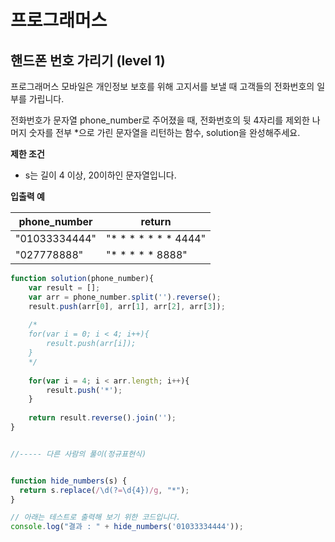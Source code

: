 # 프로그래머스



## 핸드폰 번호 가리기 (level 1)

프로그래머스 모바일은 개인정보 보호를 위해 고지서를 보낼 때 고객들의 전화번호의 일부를 가립니다.

전화번호가 문자열 phone_number로 주어졌을 때, 전화번호의 뒷 4자리를 제외한 나머지 숫자를 전부 *으로 가린 문자열을 리턴하는 함수, solution을 완성해주세요.



**제한 조건**

* s는 길이 4 이상, 20이하인 문자열입니다.



**입출력 예**

| phone_number  | return               |
| ------------- | -------------------- |
| "01033334444" | "* * * * * * * 4444" |
| "027778888"   | "* * * * * 8888"     |



```javascript
function solution(phone_number){
    var result = [];
    var arr = phone_number.split('').reverse();
    result.push(arr[0], arr[1], arr[2], arr[3]);
    
    /*
    for(var i = 0; i < 4; i++){
    	result.push(arr[i]);
    }
    */
    
    for(var i = 4; i < arr.length; i++){
        result.push('*');
    }
    
    return result.reverse().join('');
}


//----- 다른 사람의 풀이(정규표현식)


function hide_numbers(s) {
  return s.replace(/\d(?=\d{4})/g, "*");
}

// 아래는 테스트로 출력해 보기 위한 코드입니다.
console.log("결과 : " + hide_numbers('01033334444'));

```

